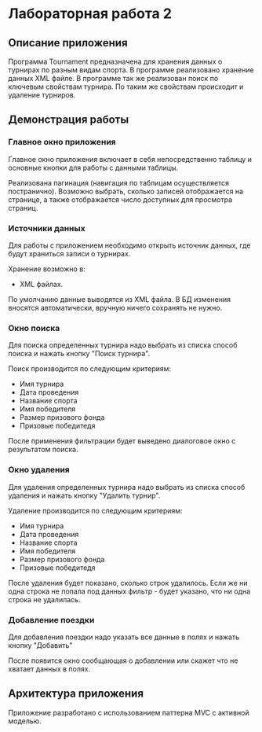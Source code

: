 # Лабораторная работа 2

## Описание приложения

Программа Tournament предназначена для хранения данных о турнирах по разным видам спорта. В программе реализовано хранение данных XML файле. 
В программе так же реализован поиск по ключевым 
свойствам турнира. По таким же свойствам происходит и удаление турниров.

## Демонстрация работы

### Главное окно приложения

Главное окно приложения включает в себя непосредственно таблицу
и основные кнопки для работы с данными таблицы.

Реализована пагинация (навигация по таблицам осуществляется постранично). 
Возможно выбрать, сколько записей отображается на странице, 
а также отображается число доступных для просмотра страниц.

### Источники данных

Для работы с приложением необходимо открыть источник данных, где будут храниться записи о турнирах.

Хранение возможно в:

- XML файлах.

По умолчанию данные выводятся из
XML файла. В БД изменения вносятся автоматически, вручную ничего сохранять не нужно.

### Окно поиска

Для поиска определенных турнира надо выбрать из списка
способ поиска и нажать кнопку "Поиск турнира".

Поиск производится по следующим критериям:
- Имя турнира
- Дата проведения 
- Название спорта
- Имя победителя
- Размер призового фонда
- Призовые победитедя

После применения фильтрации будет выведено диалоговое окно с результатом поиска.

### Окно удаления

Для удаления определенных турнира надо выбрать из списка
способ удаления и нажать кнопку "Удалить турнир".

Удаление  производится по следующим критериям:
- Имя турнира
- Дата проведения 
- Название спорта
- Имя победителя
- Размер призового фонда
- Призовые победитедя

После удаления будет показано, сколько строк удалилось. Если же ни одна строка не попала под данных фильтр - 
будет указано, что ни одна строка не удалилась.

### Добавление поездки

Для добавления поездки надо указать все данные в полях и нажать кнопку "Добавить"

После появится окно сообщающая о добавлении или скажет что не хватает данных в полях.

## Архитектура приложения

Приложение разработано с использованием паттерна MVC с активной моделью.